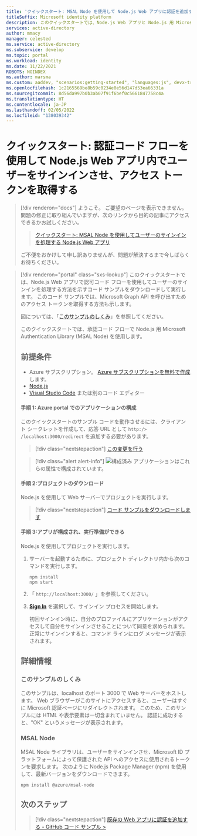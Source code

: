 ```yaml
---
title: 'クイックスタート: MSAL Node を使用して Node.js Web アプリに認証を追加する | Azure'
titleSuffix: Microsoft identity platform
description: このクイックスタートでは、Node.js Web アプリと Node.js 用 Microsoft Authentication Library (MSAL) を使用して認証を実装する方法について学習します。
services: active-directory
author: mmacy
manager: celested
ms.service: active-directory
ms.subservice: develop
ms.topic: portal
ms.workload: identity
ms.date: 11/22/2021
ROBOTS: NOINDEX
ms.author: marsma
ms.custom: aaddev, "scenarios:getting-started", "languages:js", devx-track-js, mode-api
ms.openlocfilehash: 1c2165569be8b59c0234e0e56d147d53ea66331a
ms.sourcegitcommit: 8d56da997b0b3ab07f91f6bef0c5661847758c4a
ms.translationtype: HT
ms.contentlocale: ja-JP
ms.lasthandoff: 02/05/2022
ms.locfileid: "138039342"
---
```

# <a name="quickstart-sign-in-users-and-get-an-access-token-in-a-nodejs-web-app-using-the-auth-code-flow"></a>クイックスタート: 認証コード フローを使用して Node.js Web アプリ内でユーザーをサインインさせ、アクセス トークンを取得する


> [!div renderon="docs"]
> ようこそ。 ご要望のページを表示できません。 問題の修正に取り組んでいますが、次のリンクから目的の記事にアクセスできるかお試しください。
>
> > [クイックスタート: MSAL Node を使用してユーザーのサインインを処理する Node.js Web アプリ](web-app-quickstart.md?pivots=devlang-nodejs-msal)
> 
> ご不便をおかけして申し訳ありませんが、問題が解決するまで今しばらくお待ちください。

> [!div renderon="portal" class="sxs-lookup"]
> このクイックスタートでは、Node.js Web アプリで認可コード フローを使用してユーザーのサインインを処理する方法を示すコード サンプルをダウンロードして実行します。 このコード サンプルでは、Microsoft Graph API を呼び出すためのアクセス トークンを取得する方法も示します。
> 
> 図については、「[このサンプルのしくみ](#how-the-sample-works)」を参照してください。
> 
> このクイックスタートでは、承認コード フローで Node.js 用 Microsoft Authentication Library (MSAL Node) を使用します。
> 
> ## <a name="prerequisites"></a>前提条件
> 
> * Azure サブスクリプション。 [Azure サブスクリプションを無料で作成](https://azure.microsoft.com/free/?WT.mc_id=A261C142F)します。
> * [Node.js](https://nodejs.org/en/download/)
> * [Visual Studio Code](https://code.visualstudio.com/download) または別のコード エディター
> 
> #### <a name="step-1-configure-the-application-in-azure-portal"></a>手順 1: Azure portal でのアプリケーションの構成
> このクイックスタートのサンプル コードを動作させるには、クライアント シークレットを作成して、応答 URL として `http:/> /localhost:3000/redirect` を追加する必要があります。
> > [!div class="nextstepaction"]
> > [この変更を行う]()
> 
> > [!div class="alert alert-info"]
> > ![構成済み](media/quickstart-v2-windows-desktop/green-check.png) アプリケーションはこれらの属性で構成されています。
> 
> #### <a name="step-2-download-the-project"></a>手順 2:プロジェクトのダウンロード
> 
> Node.js を使用して Web サーバーでプロジェクトを実行します。
> 
> > [!div class="nextstepaction"]
> > [コード サンプルをダウンロードします](https://github.com/Azure-Samples/ms-identity-node/archive/main.zip)
> 
> #### <a name="step-3-your-app-is-configured-and-ready-to-run"></a>手順 3:アプリが構成され、実行準備ができる
> 
> Node.js を使用してプロジェクトを実行します。
> 
> 1. サーバーを起動するために、プロジェクト ディレクトリ内から次のコマンドを実行します。
> 
>     ```console
>     npm install
>     npm start
>     ```
> 
> 1. 「 `http://localhost:3000/` 」を参照してください。
> 
> 1. **[Sign In](サインイン)** を選択して、サインイン プロセスを開始します。
> 
>     初回サインイン時に、自分のプロファイルにアプリケーションがアクセスして自分をサインインさせることについて同意を求められます。 正常にサインインすると、コマンド ラインにログ メッセージが表示されます。
> 
> ## <a name="more-information"></a>詳細情報
> 
> ### <a name="how-the-sample-works"></a>このサンプルのしくみ
> 
> このサンプルは、localhost のポート 3000 で Web サーバーをホストします。 Web ブラウザーがこのサイトにアクセスすると、ユーザーはすぐに Microsoft 認証ページにリダイレクトされます。 このため、このサンプルには HTML や表示要素は一切含まれていません。 認証に成功すると、"OK" というメッセージが表示されます。
> 
> ### <a name="msal-node"></a>MSAL Node
> 
> MSAL Node ライブラリは、ユーザーをサインインさせ、Microsoft ID プラットフォームによって保護された API へのアクセスに使用されるトークンを要求します。 次のように Node.js Package Manager (npm) を使用して、最新バージョンをダウンロードできます。
> 
> ```console
> npm install @azure/msal-node
> ```
> 
> ## <a name="next-steps"></a>次のステップ
> 
> > [!div class="nextstepaction"]
> > [既存の Web アプリに認証を追加する - GitHub コード サンプル >](https://github.com/AzureAD/microsoft-authentication-library-for-js/tree/dev/samples/msal-node-samples/auth-code)
